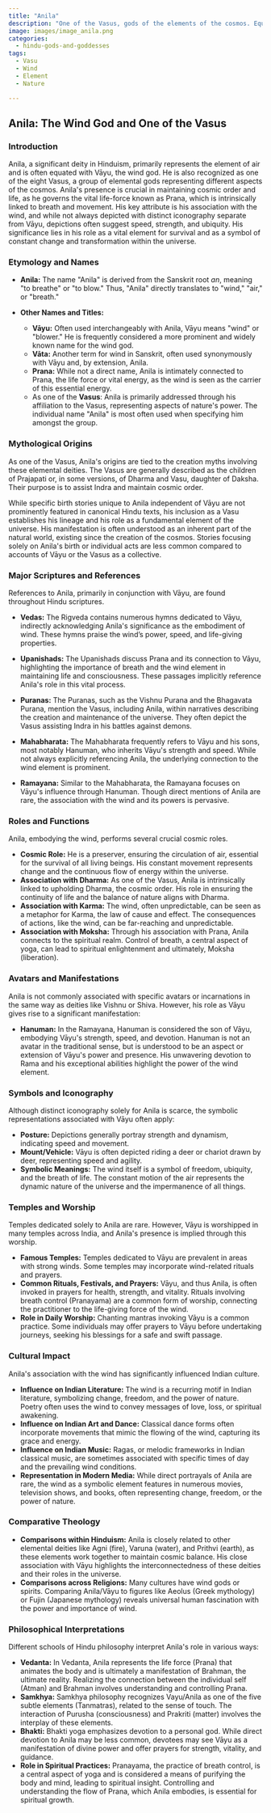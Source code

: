 ```yaml
---
title: "Anila"
description: "One of the Vasus, gods of the elements of the cosmos. Equated with the wind god Vāyu."
image: images/image_anila.png
categories:
  - hindu-gods-and-goddesses
tags:
  - Vasu
  - Wind
  - Element
  - Nature

---
```


## Anila: The Wind God and One of the Vasus

### Introduction

Anila, a significant deity in Hinduism, primarily represents the element of air and is often equated with Vāyu, the wind god. He is also recognized as one of the eight Vasus, a group of elemental gods representing different aspects of the cosmos. Anila's presence is crucial in maintaining cosmic order and life, as he governs the vital life-force known as Prana, which is intrinsically linked to breath and movement. His key attribute is his association with the wind, and while not always depicted with distinct iconography separate from Vāyu, depictions often suggest speed, strength, and ubiquity. His significance lies in his role as a vital element for survival and as a symbol of constant change and transformation within the universe.

###  Etymology and Names

*   **Anila:** The name "Anila" is derived from the Sanskrit root *an*, meaning "to breathe" or "to blow." Thus, "Anila" directly translates to "wind," "air," or "breath."

*   **Other Names and Titles:**

    *   **Vāyu:** Often used interchangeably with Anila, Vāyu means "wind" or "blower." He is frequently considered a more prominent and widely known name for the wind god.
    *   **Vāta:** Another term for wind in Sanskrit, often used synonymously with Vāyu and, by extension, Anila.
    *   **Prana:** While not a direct name, Anila is intimately connected to Prana, the life force or vital energy, as the wind is seen as the carrier of this essential energy.
    *   As one of the **Vasus**: Anila is primarily addressed through his affiliation to the Vasus, representing aspects of nature's power. The individual name "Anila" is most often used when specifying him amongst the group.

###  Mythological Origins

As one of the Vasus, Anila's origins are tied to the creation myths involving these elemental deities. The Vasus are generally described as the children of Prajapati or, in some versions, of Dharma and Vasu, daughter of Daksha. Their purpose is to assist Indra and maintain cosmic order.

While specific birth stories unique to Anila independent of Vāyu are not prominently featured in canonical Hindu texts, his inclusion as a Vasu establishes his lineage and his role as a fundamental element of the universe. His manifestation is often understood as an inherent part of the natural world, existing since the creation of the cosmos. Stories focusing solely on Anila's birth or individual acts are less common compared to accounts of Vāyu or the Vasus as a collective.

###  Major Scriptures and References

References to Anila, primarily in conjunction with Vāyu, are found throughout Hindu scriptures.

*   **Vedas:** The Rigveda contains numerous hymns dedicated to Vāyu, indirectly acknowledging Anila's significance as the embodiment of wind. These hymns praise the wind’s power, speed, and life-giving properties.

*   **Upanishads:** The Upanishads discuss Prana and its connection to Vāyu, highlighting the importance of breath and the wind element in maintaining life and consciousness. These passages implicitly reference Anila's role in this vital process.

*   **Puranas:** The Puranas, such as the Vishnu Purana and the Bhagavata Purana, mention the Vasus, including Anila, within narratives describing the creation and maintenance of the universe. They often depict the Vasus assisting Indra in his battles against demons.

*   **Mahabharata:** The Mahabharata frequently refers to Vāyu and his sons, most notably Hanuman, who inherits Vāyu's strength and speed. While not always explicitly referencing Anila, the underlying connection to the wind element is prominent.

*   **Ramayana:** Similar to the Mahabharata, the Ramayana focuses on Vāyu's influence through Hanuman. Though direct mentions of Anila are rare, the association with the wind and its powers is pervasive.

###  Roles and Functions

Anila, embodying the wind, performs several crucial cosmic roles.

*   **Cosmic Role:** He is a preserver, ensuring the circulation of air, essential for the survival of all living beings. His constant movement represents change and the continuous flow of energy within the universe.
*   **Association with Dharma:** As one of the Vasus, Anila is intrinsically linked to upholding Dharma, the cosmic order. His role in ensuring the continuity of life and the balance of nature aligns with Dharma.
*   **Association with Karma:** The wind, often unpredictable, can be seen as a metaphor for Karma, the law of cause and effect. The consequences of actions, like the wind, can be far-reaching and unpredictable.
*   **Association with Moksha:** Through his association with Prana, Anila connects to the spiritual realm. Control of breath, a central aspect of yoga, can lead to spiritual enlightenment and ultimately, Moksha (liberation).

###  Avatars and Manifestations

Anila is not commonly associated with specific avatars or incarnations in the same way as deities like Vishnu or Shiva. However, his role as Vāyu gives rise to a significant manifestation:

*   **Hanuman:** In the Ramayana, Hanuman is considered the son of Vāyu, embodying Vāyu's strength, speed, and devotion. Hanuman is not an avatar in the traditional sense, but is understood to be an aspect or extension of Vāyu's power and presence. His unwavering devotion to Rama and his exceptional abilities highlight the power of the wind element.

###  Symbols and Iconography

Although distinct iconography solely for Anila is scarce, the symbolic representations associated with Vāyu often apply:

*   **Posture:** Depictions generally portray strength and dynamism, indicating speed and movement.
*   **Mount/Vehicle:** Vāyu is often depicted riding a deer or chariot drawn by deer, representing speed and agility.
*   **Symbolic Meanings:** The wind itself is a symbol of freedom, ubiquity, and the breath of life. The constant motion of the air represents the dynamic nature of the universe and the impermanence of all things.

###  Temples and Worship

Temples dedicated solely to Anila are rare. However, Vāyu is worshipped in many temples across India, and Anila's presence is implied through this worship.

*   **Famous Temples:** Temples dedicated to Vāyu are prevalent in areas with strong winds. Some temples may incorporate wind-related rituals and prayers.
*   **Common Rituals, Festivals, and Prayers:** Vāyu, and thus Anila, is often invoked in prayers for health, strength, and vitality. Rituals involving breath control (Pranayama) are a common form of worship, connecting the practitioner to the life-giving force of the wind.
*   **Role in Daily Worship:** Chanting mantras invoking Vāyu is a common practice. Some individuals may offer prayers to Vāyu before undertaking journeys, seeking his blessings for a safe and swift passage.

###  Cultural Impact

Anila's association with the wind has significantly influenced Indian culture.

*   **Influence on Indian Literature:** The wind is a recurring motif in Indian literature, symbolizing change, freedom, and the power of nature. Poetry often uses the wind to convey messages of love, loss, or spiritual awakening.
*   **Influence on Indian Art and Dance:** Classical dance forms often incorporate movements that mimic the flowing of the wind, capturing its grace and energy.
*   **Influence on Indian Music:** Ragas, or melodic frameworks in Indian classical music, are sometimes associated with specific times of day and the prevailing wind conditions.
*   **Representation in Modern Media:** While direct portrayals of Anila are rare, the wind as a symbolic element features in numerous movies, television shows, and books, often representing change, freedom, or the power of nature.

###  Comparative Theology

*   **Comparisons within Hinduism:** Anila is closely related to other elemental deities like Agni (fire), Varuna (water), and Prithvi (earth), as these elements work together to maintain cosmic balance. His close association with Vāyu highlights the interconnectedness of these deities and their roles in the universe.
*   **Comparisons across Religions:** Many cultures have wind gods or spirits. Comparing Anila/Vāyu to figures like Aeolus (Greek mythology) or Fujin (Japanese mythology) reveals universal human fascination with the power and importance of wind.

###  Philosophical Interpretations

Different schools of Hindu philosophy interpret Anila's role in various ways:

*   **Vedanta:** In Vedanta, Anila represents the life force (Prana) that animates the body and is ultimately a manifestation of Brahman, the ultimate reality. Realizing the connection between the individual self (Atman) and Brahman involves understanding and controlling Prana.
*   **Samkhya:** Samkhya philosophy recognizes Vayu/Anila as one of the five subtle elements (Tanmatras), related to the sense of touch. The interaction of Purusha (consciousness) and Prakriti (matter) involves the interplay of these elements.
*   **Bhakti:** Bhakti yoga emphasizes devotion to a personal god. While direct devotion to Anila may be less common, devotees may see Vāyu as a manifestation of divine power and offer prayers for strength, vitality, and guidance.
*   **Role in Spiritual Practices:** Pranayama, the practice of breath control, is a central aspect of yoga and is considered a means of purifying the body and mind, leading to spiritual insight. Controlling and understanding the flow of Prana, which Anila embodies, is essential for spiritual growth.

